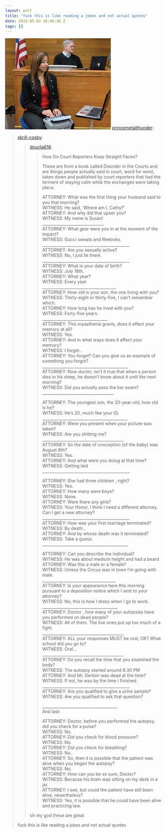 ```yaml
---
layout: post
title: "fuck this is like reading a jokes and not actual quotes"
date: 2015-05-02 16:46:46 Z
tags: []
---
```

![](/media/2015/05/117948629339.jpg)
[princemetalthunder](http://princemetalthunder.tumblr.com/post/61926419874/skrill-cosby-drucila616-how-do-court):

> [skrill-cosby](http://skrill-cosby.tumblr.com/post/61923865440/drucila616-how-do-court-reporters-keep-straight):
> 
> > [drucila616](http://drucila616.tumblr.com/post/56271045443/how-do-court-reporters-keep-straight-faces-these):
> > 
> > > How Do Court Reporters Keep Straight Faces?  
> > >   
> > > These are from a book called Disorder in the Courts and are things people actually said in court, word for word, taken down and published by court reporters that had the torment of staying calm while the exchanges were taking place.  
> > >   
> > > ATTORNEY: What was the first thing your husband said to you that morning?  
> > > WITNESS: He said, ‘Where am I, Cathy?’  
> > > ATTORNEY: And why did that upset you?  
> > > WITNESS: My name is Susan!  
> > > \_\_\_\_\_\_\_\_\_\_\_\_\_\_\_\_\_\_\_\_\_\_\_\_\_\_\_\_\_\_\_  
> > > ATTORNEY: What gear were you in at the moment of the impact?  
> > > WITNESS: Gucci sweats and Reeboks.  
> > > \_\_\_\_\_\_\_\_\_\_\_\_\_\_\_\_\_\_\_\_\_\_\_\_\_\_\_\_\_\_\_\_\_\_\_\_\_\_\_\_\_\_\_\_  
> > > ATTORNEY: Are you sexually active?  
> > > WITNESS: No, I just lie there.  
> > > \_\_\_\_\_\_\_\_\_\_\_\_\_\_\_\_\_\_\_\_\_\_\_\_\_\_\_\_\_\_\_\_\_\_\_\_\_\_\_\_\_\_\_\_  
> > > ATTORNEY: What is your date of birth?  
> > > WITNESS: July 18th.  
> > > ATTORNEY: What year?  
> > > WITNESS: Every year.  
> > > \_\_\_\_\_\_\_\_\_\_\_\_\_\_\_\_\_\_\_\_\_\_\_\_\_\_\_\_\_\_\_\_\_\_\_\_\_  
> > > ATTORNEY: How old is your son, the one living with you?  
> > > WITNESS: Thirty-eight or thirty-five, I can’t remember which.  
> > > ATTORNEY: How long has he lived with you?  
> > > WITNESS: Forty-five years.  
> > > \_\_\_\_\_\_\_\_\_\_\_\_\_\_\_\_\_\_\_\_\_\_\_\_\_\_\_\_\_\_\_\_\_  
> > > ATTORNEY: This myasthenia gravis, does it affect your memory at all?  
> > > WITNESS: Yes.  
> > > ATTORNEY: And in what ways does it affect your memory?  
> > > WITNESS: I forget..  
> > > ATTORNEY: You forget? Can you give us an example of something you forgot?  
> > > \_\_\_\_\_\_\_\_\_\_\_\_\_\_\_\_\_\_\_\_\_\_\_\_\_\_\_\_\_\_\_\_\_\_\_\_\_\_\_\_\_\_\_  
> > > ATTORNEY: Now doctor, isn’t it true that when a person dies in his sleep, he doesn’t know about it until the next morning?  
> > > WITNESS: Did you actually pass the bar exam?  
> > > \_\_\_\_\_\_\_\_\_\_\_\_\_\_\_\_\_\_\_\_\_\_\_\_\_\_\_\_\_\_\_\_\_\_\_\_  
> > >   
> > > ATTORNEY: The youngest son, the 20-year-old, how old is he?  
> > > WITNESS: He’s 20, much like your IQ.  
> > > \_\_\_\_\_\_\_\_\_\_\_\_\_\_\_\_\_\_\_\_\_\_\_\_\_\_\_\_\_\_\_\_\_\_\_\_\_\_\_\_\_\_\_  
> > > ATTORNEY: Were you present when your picture was taken?  
> > > WITNESS: Are you shitting me?  
> > > \_\_\_\_\_\_\_\_\_\_\_\_\_\_\_\_\_\_\_\_\_\_\_\_\_\_\_\_\_\_\_\_\_\_\_\_\_\_\_\_\_  
> > > ATTORNEY: So the date of conception (of the baby) was August 8th?  
> > > WITNESS: Yes.  
> > > ATTORNEY: And what were you doing at that time?  
> > > WITNESS: Getting laid  
> > > \_\_\_\_\_\_\_\_\_\_\_\_\_\_\_\_\_\_\_\_\_\_\_\_\_\_\_\_\_\_\_\_\_\_\_\_\_\_\_\_\_\_\_\_  
> > >   
> > > ATTORNEY: She had three children , right?  
> > > WITNESS: Yes.  
> > > ATTORNEY: How many were boys?  
> > > WITNESS: None.  
> > > ATTORNEY: Were there any girls?  
> > > WITNESS: Your Honor, I think I need a different attorney. Can I get a new attorney?  
> > > \_\_\_\_\_\_\_\_\_\_\_\_\_\_\_\_\_\_\_\_\_\_\_\_\_\_\_\_\_\_\_\_\_\_\_\_\_\_\_\_\_\_\_\_  
> > > ATTORNEY: How was your first marriage terminated?  
> > > WITNESS: By death..  
> > > ATTORNEY: And by whose death was it terminated?  
> > > WITNESS: Take a guess.  
> > > \_\_\_\_\_\_\_\_\_\_\_\_\_\_\_\_\_\_\_\_\_\_\_\_\_\_\_\_\_\_\_\_\_\_\_\_\_\_\_\_\_\_\_  
> > >   
> > > ATTORNEY: Can you describe the individual?  
> > > WITNESS: He was about medium height and had a beard  
> > > ATTORNEY: Was this a male or a female?  
> > > WITNESS: Unless the Circus was in town I’m going with male.  
> > > \_\_\_\_\_\_\_\_\_\_\_\_\_\_\_\_\_\_\_\_\_\_\_\_\_\_\_\_\_\_\_\_\_\_\_\_\_  
> > > ATTORNEY: Is your appearance here this morning pursuant to a deposition notice which I sent to your attorney?  
> > > WITNESS: No, this is how I dress when I go to work.  
> > > \_\_\_\_\_\_\_\_\_\_\_\_\_\_\_\_\_\_\_\_\_\_\_\_\_\_\_\_\_\_\_\_\_\_\_\_\_\_  
> > > ATTORNEY: Doctor , how many of your autopsies have you performed on dead people?  
> > > WITNESS: All of them. The live ones put up too much of a fight.  
> > > \_\_\_\_\_\_\_\_\_\_\_\_\_\_\_\_\_\_\_\_\_\_\_\_\_\_\_\_\_\_\_\_\_\_\_\_\_\_\_\_\_  
> > > ATTORNEY: ALL your responses MUST be oral, OK? What school did you go to?  
> > > WITNESS: Oral…  
> > > \_\_\_\_\_\_\_\_\_\_\_\_\_\_\_\_\_\_\_\_\_\_\_\_\_\_\_\_\_\_\_\_\_\_\_\_\_\_\_\_\_  
> > > ATTORNEY: Do you recall the time that you examined the body?  
> > > WITNESS: The autopsy started around 8:30 PM  
> > > ATTORNEY: And Mr. Denton was dead at the time?  
> > > WITNESS: If not, he was by the time I finished.  
> > > \_\_\_\_\_\_\_\_\_\_\_\_\_\_\_\_\_\_\_\_\_\_\_\_\_\_\_\_\_\_\_\_\_\_\_\_\_\_\_\_\_\_\_\_  
> > > ATTORNEY: Are you qualified to give a urine sample?  
> > > WITNESS: Are you qualified to ask that question?  
> > >   
> > > \_\_\_\_\_\_\_\_\_\_\_\_\_\_\_\_\_\_\_\_\_\_\_\_\_\_\_\_\_\_\_\_\_\_\_\_\_\_  
> > > And last:  
> > >   
> > > ATTORNEY: Doctor, before you performed the autopsy, did you check for a pulse?  
> > > WITNESS: No.  
> > > ATTORNEY: Did you check for blood pressure?  
> > > WITNESS: No.  
> > > ATTORNEY: Did you check for breathing?  
> > > WITNESS: No..  
> > > ATTORNEY: So, then it is possible that the patient was alive when you began the autopsy?  
> > > WITNESS: No.  
> > > ATTORNEY: How can you be so sure, Doctor?  
> > > WITNESS: Because his brain was sitting on my desk in a jar.  
> > > ATTORNEY: I see, but could the patient have still been alive, nevertheless?  
> > > WITNESS: Yes, it is possible that he could have been alive and practicing law.  
> > 
> > oh my god these are great
> 
> fuck this is like reading a jokes and not actual quotes
